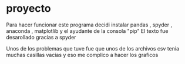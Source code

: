 # proyecto
Para hacer funcionar este programa decidi instalar pandas , spyder , anaconda , matplotlib y el ayudante de la consola "pip"
El texto fue desarollado gracias a spyder 

Unos de los problemas que tuve fue que unos de los archivos csv tenia muchas casillas vacias y eso me complico a hacer los graficos
